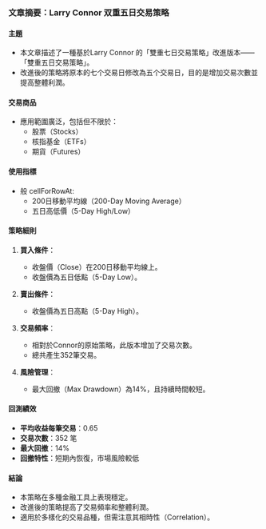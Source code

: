 ### 文章摘要：Larry Connor 双重五日交易策略

#### 主題
- 本文章描述了一種基於Larry Connor 的「雙重七日交易策略」改進版本——「雙重五日交易策略」。
- 改進後的策略將原本的七个交易日修改為五个交易日，目的是增加交易次數並提高整體利潤。

#### 交易商品
- 應用範圍廣泛，包括但不限於：
  - 股票（Stocks）
  - 核指基金（ETFs）
  - 期貨（Futures）

#### 使用指標
- 般 cellForRowAt:
  - 200日移動平均線（200-Day Moving Average）
  - 五日高低價（5-Day High/Low）

#### 策略細則
1. **買入條件**：
   - 收盤價（Close）在200日移動平均線上。
   - 收盤價為五日低點（5-Day Low）。

2. **賣出條件**：
   - 收盤價為五日高點（5-Day High）。

3. **交易頻率**：
   - 相對於Connor的原始策略，此版本增加了交易次數。
   - 總共產生352筆交易。

4. **風險管理**：
   - 最大回撤（Max Drawdown）為14%，且持續時間較短。

#### 回測績效
- **平均收益每筆交易**：0.65
- **交易次數**：352 笔
- **最大回撤**：14%
- **回撤特性**：短期內恢復，市場風險較低

#### 結論
- 本策略在多種金融工具上表現穩定。
- 改進後的策略提高了交易頻率和整體利潤。
- 適用於多樣化的交易品種，但需注意其相時性（Correlation）。
